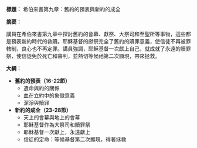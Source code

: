 **標題：** 希伯來書第九章：舊約的預表與新約的成全

**摘要：**

講員在希伯來書第九章中探討舊約的會幕、獻祭、大祭司和至聖所等事物，這些都是預表新約時代的救贖。耶穌基督的獻祭完全了舊約的贖罪意義，使信徒不再被罪轄制，良心也不再定罪。講員強調，耶穌基督一次獻上自己，就成就了永遠的贖罪祭，使信徒免於死亡和審判，並熱切等候祂第二次顯現，帶來拯救。

**大綱：**

* **舊約的預表（16-22節）**
    * 遺命與約的關係
    * 血在立約中的象徵意義
    * 潔淨與贖罪
* **新約的成全（23-28節）**
    * 天上的會幕與地上的會幕
    * 耶穌基督作為大祭司和贖罪祭
    * 耶穌基督一次獻上，永遠獻上
    * 信徒的定命：等候基督第二次顯現，得著拯救